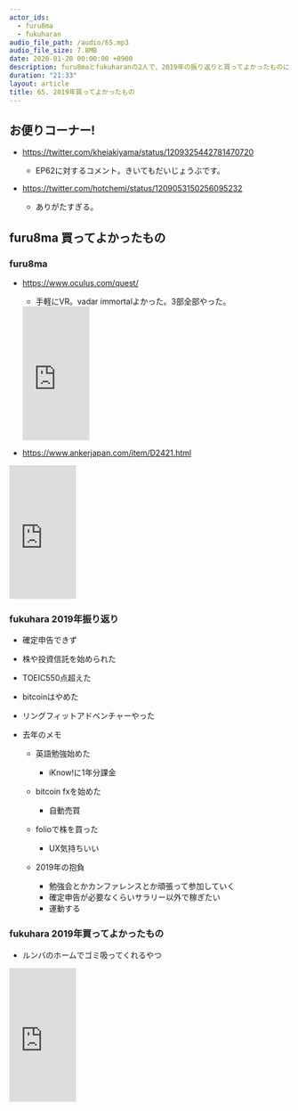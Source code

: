 ```yaml
---
actor_ids:
  - furu8ma
  - fukuharan
audio_file_path: /audio/65.mp3
audio_file_size: 7.8MB
date: 2020-01-20 00:00:00 +0900
description: furu8maとfukuharanの2人で、2019年の振り返りと買ってよかったものについて語りました。
duration: "21:33"
layout: article
title: 65. 2019年買ってよかったもの
---
```




## お便りコーナー!

- https://twitter.com/kheiakiyama/status/1209325442781470720
  - EP62に対するコメント。きいてもだいじょうぶです。


- https://twitter.com/hotchemi/status/1209053150256095232
  - ありがたすぎる。



## furu8ma 買ってよかったもの 

### furu8ma
- https://www.oculus.com/quest/
  - 手軽にVR。vadar immortalよかった。3部全部やった。
  <iframe style="width:120px;height:240px;" marginwidth="0" marginheight="0" scrolling="no" frameborder="0" src="https://rcm-fe.amazon-adsystem.com/e/cm?ref=tf_til&t=ririli470b-22&m=amazon&o=9&p=8&l=as1&IS1=1&detail=1&asins=B07QH4P5BB&linkId=27e2df76c065f28ef1e0eafe6ff2c7ba&bc1=ffffff&lt1=_top&fc1=333333&lc1=0066c0&bg1=ffffff&f=ifr">
    </iframe>

- https://www.ankerjapan.com/item/D2421.html
<iframe style="width:120px;height:240px;" marginwidth="0" marginheight="0" scrolling="no" frameborder="0" src="https://rcm-fe.amazon-adsystem.com/e/cm?ref=qf_sp_asin_til&t=ririli470b-22&m=amazon&o=9&p=8&l=as1&IS1=1&detail=1&asins=B07QBXMY2Z&linkId=0bbfe7230d7a64aa660cf7d8a0b19fd1&bc1=ffffff&lt1=_top&fc1=333333&lc1=0066c0&bg1=ffffff&f=ifr">
    </iframe>



### fukuhara 2019年振り返り
- 確定申告できず
- 株や投資信託を始められた
- TOEIC550点超えた
- bitcoinはやめた
- リングフィットアドベンチャーやった

- 去年のメモ
    - 英語勉強始めた
        - iKnow!に1年分課金
    - bitcoin fxを始めた
        - 自動売買
    - folioで株を買った
        - UX気持ちいい
    
    - 2019年の抱負
        - 勉強会とかカンファレンスとか頑張って参加していく
        - 確定申告が必要なくらいサラリー以外で稼ぎたい
        - 運動する
            
### fukuhara 2019年買ってよかったもの

- ルンバのホームでゴミ吸ってくれるやつ
<iframe style="width:120px;height:240px;" marginwidth="0" marginheight="0" scrolling="no" frameborder="0" src="https://rcm-fe.amazon-adsystem.com/e/cm?ref=tf_til&t=ririli470b-22&m=amazon&o=9&p=8&l=as1&IS1=1&detail=1&asins=B07NZJ4MNS&linkId=90e45ed52b550d01ad6dabdbc2f01256&bc1=ffffff&lt1=_top&fc1=333333&lc1=0066c0&bg1=ffffff&f=ifr">
    </iframe>
